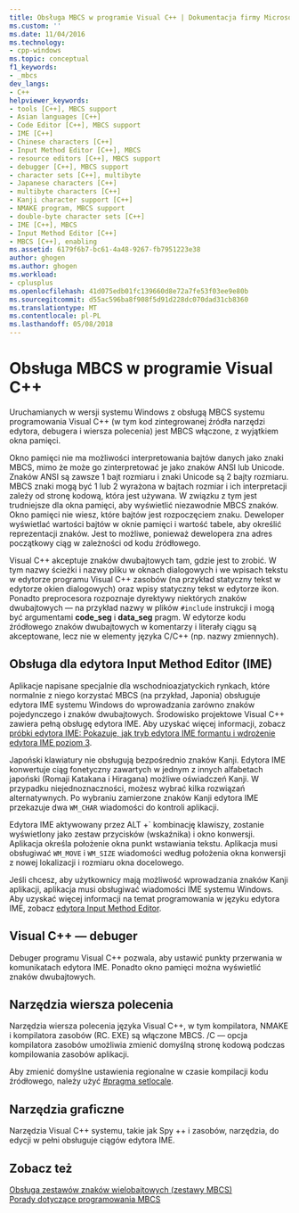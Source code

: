 ```yaml
---
title: Obsługa MBCS w programie Visual C++ | Dokumentacja firmy Microsoft
ms.custom: ''
ms.date: 11/04/2016
ms.technology:
- cpp-windows
ms.topic: conceptual
f1_keywords:
- _mbcs
dev_langs:
- C++
helpviewer_keywords:
- tools [C++], MBCS support
- Asian languages [C++]
- Code Editor [C++], MBCS support
- IME [C++]
- Chinese characters [C++]
- Input Method Editor [C++], MBCS
- resource editors [C++], MBCS support
- debugger [C++], MBCS support
- character sets [C++], multibyte
- Japanese characters [C++]
- multibyte characters [C++]
- Kanji character support [C++]
- NMAKE program, MBCS support
- double-byte character sets [C++]
- IME [C++], MBCS
- Input Method Editor [C++]
- MBCS [C++], enabling
ms.assetid: 6179f6b7-bc61-4a48-9267-fb7951223e38
author: ghogen
ms.author: ghogen
ms.workload:
- cplusplus
ms.openlocfilehash: 41d075edb01fc139660d8e72a7fe53f03ee9e80b
ms.sourcegitcommit: d55ac596ba8f908f5d91d228dc070dad31cb8360
ms.translationtype: MT
ms.contentlocale: pl-PL
ms.lasthandoff: 05/08/2018
---
```

# <a name="mbcs-support-in-visual-c"></a>Obsługa MBCS w programie Visual C++
Uruchamianych w wersji systemu Windows z obsługą MBCS systemu programowania Visual C++ (w tym kod zintegrowanej źródła narzędzi edytora, debugera i wiersza polecenia) jest MBCS włączone, z wyjątkiem okna pamięci.  
  
 Okno pamięci nie ma możliwości interpretowania bajtów danych jako znaki MBCS, mimo że może go zinterpretować je jako znaków ANSI lub Unicode. Znaków ANSI są zawsze 1 bajt rozmiaru i znaki Unicode są 2 bajty rozmiaru. MBCS znaki mogą być 1 lub 2 wyrażona w bajtach rozmiar i ich interpretacji zależy od stronę kodową, która jest używana. W związku z tym jest trudniejsze dla okna pamięci, aby wyświetlić niezawodnie MBCS znaków. Okno pamięci nie wiesz, które bajtów jest rozpoczęciem znaku. Deweloper wyświetlać wartości bajtów w oknie pamięci i wartość tabele, aby określić reprezentacji znaków. Jest to możliwe, ponieważ dewelopera zna adres początkowy ciąg w zależności od kodu źródłowego.  
  
 Visual C++ akceptuje znaków dwubajtowych tam, gdzie jest to zrobić. W tym nazwy ścieżki i nazwy pliku w oknach dialogowych i we wpisach tekstu w edytorze programu Visual C++ zasobów (na przykład statyczny tekst w edytorze okien dialogowych) oraz wpisy statyczny tekst w edytorze ikon. Ponadto preprocesora rozpoznaje dyrektywy niektórych znaków dwubajtowych — na przykład nazwy w plików `#include` instrukcji i mogą być argumentami **code_seg** i **data_seg** pragm. W edytorze kodu źródłowego znaków dwubajtowych w komentarzy i literały ciągu są akceptowane, lecz nie w elementy języka C/C++ (np. nazwy zmiennych).  
  
##  <a name="_core_support_for_the_input_method_editor_.28.ime.29"></a> Obsługa dla edytora Input Method Editor (IME)  
 Aplikacje napisane specjalnie dla wschodnioazjatyckich rynkach, które normalnie z niego korzystać MBCS (na przykład, Japonia) obsługuje edytora IME systemu Windows do wprowadzania zarówno znaków pojedynczego i znaków dwubajtowych. Środowisko projektowe Visual C++ zawiera pełną obsługę edytora IME. Aby uzyskać więcej informacji, zobacz [próbki edytora IME: Pokazuje, jak tryb edytora IME formantu i wdrożenie edytora IME poziom 3](http://msdn.microsoft.com/en-us/87ebdf65-cef0-451d-a6fc-d5fb64178b14).  
  
 Japoński klawiatury nie obsługują bezpośrednio znaków Kanji. Edytora IME konwertuje ciąg fonetyczny zawartych w jednym z innych alfabetach japoński (Romaji Katakana i Hiragana) możliwe oświadczeń Kanji. W przypadku niejednoznaczności, możesz wybrać kilka rozwiązań alternatywnych. Po wybraniu zamierzone znaków Kanji edytora IME przekazuje dwa `WM_CHAR` wiadomości do kontroli aplikacji.  
  
 Edytora IME aktywowany przez ALT +\` kombinację klawiszy, zostanie wyświetlony jako zestaw przycisków (wskaźnika) i okno konwersji. Aplikacja określa położenie okna punkt wstawiania tekstu. Aplikacja musi obsługiwać `WM_MOVE` i `WM_SIZE` wiadomości według położenia okna konwersji z nowej lokalizacji i rozmiaru okna docelowego.  
  
 Jeśli chcesz, aby użytkownicy mają możliwość wprowadzania znaków Kanji aplikacji, aplikacja musi obsługiwać wiadomości IME systemu Windows. Aby uzyskać więcej informacji na temat programowania w języku edytora IME, zobacz [edytora Input Method Editor](https://msdn.microsoft.com/en-us/library/ms776145.aspx).  
  
## <a name="visual-c-debugger"></a>Visual C++ — debuger  
 Debuger programu Visual C++ pozwala, aby ustawić punkty przerwania w komunikatach edytora IME. Ponadto okno pamięci można wyświetlić znaków dwubajtowych.  
  
## <a name="command-line-tools"></a>Narzędzia wiersza polecenia  
 Narzędzia wiersza polecenia języka Visual C++, w tym kompilatora, NMAKE i kompilatora zasobów (RC. EXE) są włączone MBCS. /C — opcja kompilatora zasobów umożliwia zmienić domyślną stronę kodową podczas kompilowania zasobów aplikacji.  
  
 Aby zmienić domyślne ustawienia regionalne w czasie kompilacji kodu źródłowego, należy użyć [#pragma setlocale](../preprocessor/setlocale.md).  
  
## <a name="graphical-tools"></a>Narzędzia graficzne  
 Narzędzia Visual C++ systemu, takie jak Spy ++ i zasobów, narzędzia, do edycji w pełni obsługuje ciągów edytora IME.  
  
## <a name="see-also"></a>Zobacz też  
 [Obsługa zestawów znaków wielobajtowych (zestawy MBCS)](../text/support-for-multibyte-character-sets-mbcss.md)   
 [Porady dotyczące programowania MBCS](../text/mbcs-programming-tips.md)